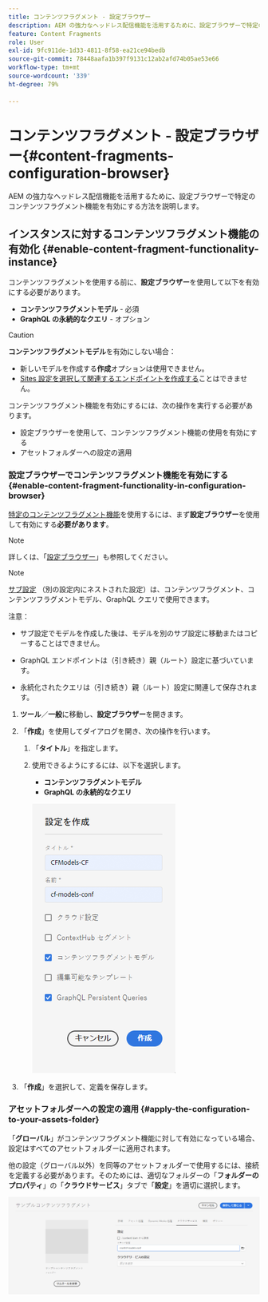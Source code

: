 ```yaml
---
title: コンテンツフラグメント - 設定ブラウザー
description: AEM の強力なヘッドレス配信機能を活用するために、設定ブラウザーで特定のコンテンツフラグメント機能を有効にする方法を説明します。
feature: Content Fragments
role: User
exl-id: 9fc911de-1d33-4811-8f58-ea21ce94bedb
source-git-commit: 78448aafa1b397f9131c12ab2afd74b05ae53e66
workflow-type: tm+mt
source-wordcount: '339'
ht-degree: 79%

---
```


# コンテンツフラグメント - 設定ブラウザー{#content-fragments-configuration-browser}

AEM の強力なヘッドレス配信機能を活用するために、設定ブラウザーで特定のコンテンツフラグメント機能を有効にする方法を説明します。

## インスタンスに対するコンテンツフラグメント機能の有効化 {#enable-content-fragment-functionality-instance}

コンテンツフラグメントを使用する前に、**設定ブラウザー**&#x200B;を使用して以下を有効にする必要があります。

* **コンテンツフラグメントモデル** - 必須
* **GraphQL の永続的なクエリ** - オプション

>[!CAUTION]
>
>**コンテンツフラグメントモデル**&#x200B;を有効にしない場合：
>
>* 新しいモデルを作成する&#x200B;**作成**&#x200B;オプションは使用できません。
>* [Sites 設定を選択して関連するエンドポイントを作成する](/help/headless/graphql-api/graphql-endpoint.md)ことはできません。


コンテンツフラグメント機能を有効にするには、次の操作を実行する必要があります。

* 設定ブラウザーを使用して、コンテンツフラグメント機能の使用を有効にする
* アセットフォルダーへの設定の適用

### 設定ブラウザーでコンテンツフラグメント機能を有効にする {#enable-content-fragment-functionality-in-configuration-browser}

[特定のコンテンツフラグメント機能](#creating-a-content-fragment-model)を使用するには、まず&#x200B;**設定ブラウザー**&#x200B;を使用して有効にする&#x200B;**必要があります**。

>[!NOTE]
>
>詳しくは、「[設定ブラウザー](/help/implementing/developing/introduction/configurations.md#using-configuration-browser)」も参照してください。

>[!NOTE]
>
>[サブ設定](/help/implementing/developing/introduction/configurations.md#configuration-resolution) （別の設定内にネストされた設定）は、コンテンツフラグメント、コンテンツフラグメントモデル、GraphQL クエリで使用できます。
>
>注意：
>
>
>* サブ設定でモデルを作成した後は、モデルを別のサブ設定に移動またはコピーすることはできません。
>
>* GraphQL エンドポイントは（引き続き）親（ルート）設定に基づいています。
>
>* 永続化されたクエリは（引き続き）親（ルート）設定に関連して保存されます。



1. **ツール**／**一般**&#x200B;に移動し、**設定ブラウザー**&#x200B;を開きます。

1. 「**作成**」を使用してダイアログを開き、次の操作を行います。

   1. 「**タイトル**」を指定します。
   1. 使用できるようにするには、以下を選択します。
      * **コンテンツフラグメントモデル**
      * **GraphQL の永続的なクエリ**

      ![設定の定義](assets/cfm-conf-01.png)


1. 「**作成**」を選択して、定義を保存します。

<!-- 1. Select the location appropriate to your website. -->

### アセットフォルダーへの設定の適用 {#apply-the-configuration-to-your-assets-folder}

「**グローバル**」がコンテンツフラグメント機能に対して有効になっている場合、設定はすべてのアセットフォルダーに適用されます。

他の設定（グローバル以外）を同等のアセットフォルダーで使用するには、接続を定義する必要があります。そのためには、適切なフォルダーの「**フォルダーのプロパティ**」の「**クラウドサービス**」タブで「**設定**」を適切に選択します。

![設定の適用](assets/cfm-conf-02.png)
